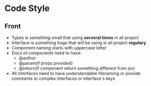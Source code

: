 # Code Style
## Front
 - Types is something small that using **serveral times** in all project
 - Interface is something huge that will be using in all project **regulary**
 - Component naming starts with uppercase letter
 - Docs of components need to have:
 	- @author
  	- @param(if props provided)
    - @return(if component return something different from jsx)
- All interfaces need to have understandable filenaming or provide comments to complex interfaces or interface`s keys
